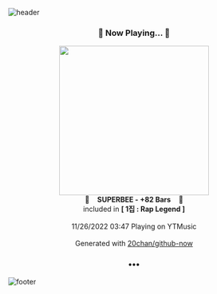 ![header](https://capsule-render.vercel.app/api?type=wave&height=170&section=header&text=Hi.%20I'm%20SHIFT&fontColor=090707&fontAlignX=45&fontAlignY=65&fontSize=100)

<h3 align="center">🎵 Now Playing... 🎵</h3>
<p align="center">
  <a href="https://music.youtube.com/watch?v=V3k5cK4LRaQ">
    <img width="300" src="https://lh3.googleusercontent.com/xCo2s3t7D--mu1PJYifAzhmSbxoLYlFgDM2WxE-U9P9JQbBp06Tp1UnccRM91oXkiW6TpApbSBGxp-6y">
  </a>
  <br>
  🎵&nbsp&nbsp&nbsp <b>SUPERBEE - +82 Bars</b> &nbsp&nbsp&nbsp🎵
  <br>
  included in <b>[ 1집 : Rap Legend ]</b>
  
  <br />
  <br />
  11/26/2022 03:47 Playing on YTMusic
  <br />
  <br />
  Generated with <a href="https://github.com/20chan/github-now">20chan/github-now</a>
</p>

<h3 align="center">•••</h3>

![footer](https://capsule-render.vercel.app/api?type=wave&height=150&section=footer)
